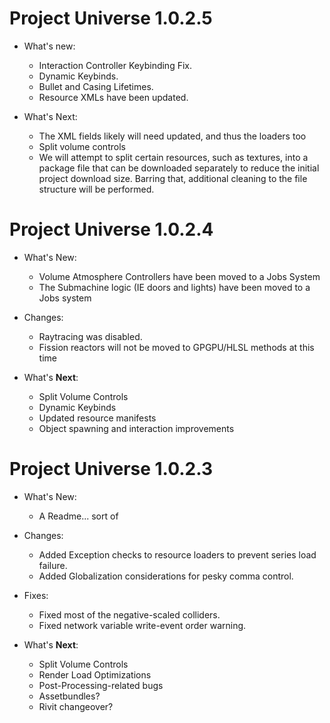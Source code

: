 # Project Universe 1.0.2.5
* What's new:
	- Interaction Controller Keybinding Fix.
	- Dynamic Keybinds.
	- Bullet and Casing Lifetimes.
	- Resource XMLs have been updated.

* What's Next:
	- The XML fields likely will need updated, and thus the loaders too
	- Split volume controls
	- We will attempt to split certain resources, such as textures, into a package file that can be downloaded separately to reduce the initial project download size. Barring that, additional cleaning to the file structure will be performed.

# Project Universe 1.0.2.4
* What's New:
	- Volume Atmosphere Controllers have been moved to a Jobs System
	- The Submachine logic (IE doors and lights) have been moved to a Jobs system
	
* Changes:
	- Raytracing was disabled.
	- Fission reactors will not be moved to GPGPU/HLSL methods at this time
	
* What's **Next**:
	- Split Volume Controls
	- Dynamic Keybinds
	- Updated resource manifests
	- Object spawning and interaction improvements

# Project Universe 1.0.2.3
* What's New:
	- A Readme... sort of
	
* Changes:
	- Added Exception checks to resource loaders to prevent series load failure.
	- Added Globalization considerations for pesky comma control.
	
* Fixes:
	- Fixed most of the negative-scaled colliders.
	- Fixed network variable write-event order warning.
	
* What's **Next**:
	- Split Volume Controls
	- Render Load Optimizations
	- Post-Processing-related bugs
	- Assetbundles?
	- Rivit changeover?
